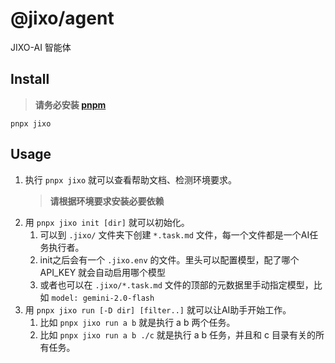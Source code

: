 # @jixo/agent

JIXO-AI 智能体

## Install

> **请务必安装 [pnpm](https://pnpm.io/installation)**

```shell
pnpx jixo
```

## Usage

1. 执行 `pnpx jixo` 就可以查看帮助文档、检测环境要求。
   > **请根据环境要求安装必要依赖**
2. 用 `pnpx jixo init [dir]` 就可以初始化。
   1. 可以到 `.jixo/` 文件夹下创建 `*.task.md` 文件，每一个文件都是一个AI任务执行者。
   1. init之后会有一个 `.jixo.env` 的文件。里头可以配置模型，配了哪个 API_KEY 就会自动启用哪个模型
   1. 或者也可以在 `.jixo/*.task.md` 文件的顶部的元数据里手动指定模型，比如 `model: gemini-2.0-flash`
3. 用 `pnpx jixo run [-D dir] [filter..]` 就可以让AI助手开始工作。
   1. 比如 `pnpx jixo run a b` 就是执行 a b 两个任务。
   1. 比如 `pnpx jixo run a b ./c` 就是执行 a b 任务，并且和 c 目录有关的所有任务。
